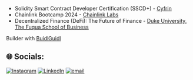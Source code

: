 - Solidity Smart Contract Developer Certification (SSCD+) - [Cyfrin](https://www.cyfrin.io/)
- Chainlink Bootcamp 2024 - [Chainlink Labs](https://chainlinklabs.com/)
- Decentralized Finance (DeFi): The Future of Finance - [Duke University, The Fuqua School of Business](https://www.fuqua.duke.edu/)

Builder with [BuidlGuidl](https://buidlguidl.com/)

## 🌐 Socials:
 [![Instagram](https://img.shields.io/badge/Instagram-%23E4405F.svg?logo=Instagram&logoColor=white)](https://instagram.com/josh.regnart1) [![LinkedIn](https://img.shields.io/badge/LinkedIn-%230077B5.svg?logo=linkedin&logoColor=white)](https://linkedin.com/in/www.linkedin.com/in/josh-regnart-567651239) [![email](https://img.shields.io/badge/Email-D14836?logo=gmail&logoColor=white)](mailto:josh.regnart@gmail.com) 

